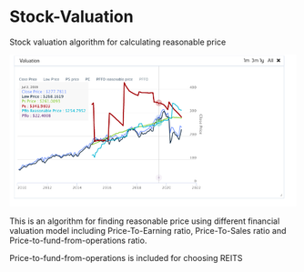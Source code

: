 # Stock-Valuation
Stock valuation algorithm for calculating reasonable price

![alt text](https://github.com/kelvonlys/Stock-Valuation/blob/main/valuation.png)

This is an algorithm for finding reasonable price using different financial valuation model including Price-To-Earning ratio, Price-To-Sales ratio and Price-to-fund-from-operations ratio.

Price-to-fund-from-operations is included for choosing REITS
